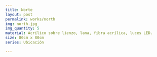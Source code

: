 ```yaml
---
title: Norte
layout: post
permalink: works/north
img: north.jpg
img_quantity: 5
material: Acrílico sobre lienzo, lana, fibra acrílica, luces LED.
size: 80cm x 80cm
series: Ubicación

---
```


